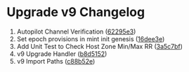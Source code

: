 # Upgrade v9 Changelog
1. Autopilot Channel Verification ([62295e3](https://github.com/Stride-Labs/stride/commit/62295e3818de10c13295855d8fc8a224aff3bc70))
2. Set epoch provisions in mint init genesis ([16dee3e](https://github.com/Stride-Labs/stride/commit/16dee3e4e3645f3118aa30a45159801873cd8bd4))
3. Add Unit Test to Check Host Zone Min/Max RR ([3a5c7bf](https://github.com/Stride-Labs/stride/commit/3a5c7bfcc3b8c5e7dd870f01bebeb9d949492203))
4. v9 Upgrade Handler ([b8d5152](https://github.com/Stride-Labs/stride/commit/b8d51526d30e947a9b17a74b93d551380632b79c))
5. v9 Import Paths ([c88b52e](https://github.com/Stride-Labs/stride/commit/c88b52e34a484fe1e055b58abfce86bc19932990))
